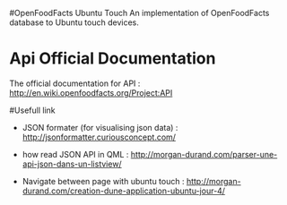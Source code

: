 #OpenFoodFacts Ubuntu Touch
An implementation of OpenFoodFacts database to Ubuntu touch devices.

# Api Official Documentation
The official documentation for API : http://en.wiki.openfoodfacts.org/Project:API


#Usefull link 

- JSON formater (for visualising json data) : http://jsonformatter.curiousconcept.com/

- how read JSON API in QML : http://morgan-durand.com/parser-une-api-json-dans-un-listview/

- Navigate between page with ubuntu touch : http://morgan-durand.com/creation-dune-application-ubuntu-jour-4/